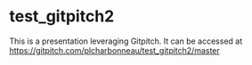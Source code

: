 # test_gitpitch2

This is a presentation leveraging Gitpitch. It can be accessed at https://gitpitch.com/plcharbonneau/test_gitpitch2/master

